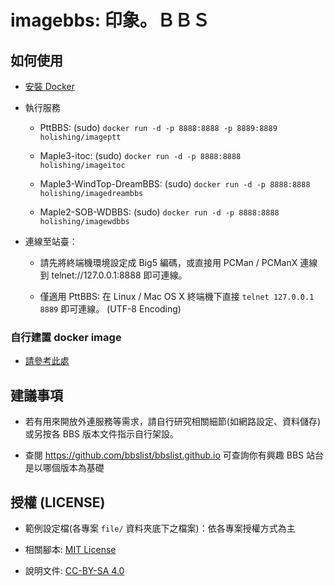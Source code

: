 # imagebbs: 印象。ＢＢＳ

## 如何使用

* [安裝 Docker](https://docs.docker.com)

* 執行服務

  - PttBBS: (sudo) `docker run -d -p 8888:8888 -p 8889:8889 holishing/imageptt`

  - Maple3-itoc: (sudo) `docker run -d -p 8888:8888 holishing/imageitoc`

  - Maple3-WindTop-DreamBBS: (sudo) `docker run -d -p 8888:8888 holishing/imagedreambbs`

  - Maple2-SOB-WDBBS: (sudo) `docker run -d -p 8888:8888 holishing/imagewdbbs`

* 連線至站臺：

  - 請先將終端機環境設定成 Big5 編碼，或直接用 PCMan / PCManX 連線到 telnet://127.0.0.1:8888 即可連線。

  - 僅適用 PttBBS: 在 Linux / Mac OS X 終端機下直接 `telnet 127.0.0.1 8889` 即可連線。 (UTF-8 Encoding)

### 自行建置 docker image

* [請參考此處](BUILD.md)

## 建議事項

* 若有用來開放外連服務等需求，請自行研究相關細節(如網路設定、資料儲存)或另按各 BBS 版本文件指示自行架設。

* 查閱 https://github.com/bbslist/bbslist.github.io 可查詢你有興趣 BBS 站台是以哪個版本為基礎

## 授權 (LICENSE)

* 範例設定檔(各專案 `file/` 資料夾底下之檔案)：依各專案授權方式為主

* 相關腳本: [MIT License](LICENSE)

* 說明文件: [CC-BY-SA 4.0](https://creativecommons.org/licenses/by-sa/4.0/deed.zh_TW)

